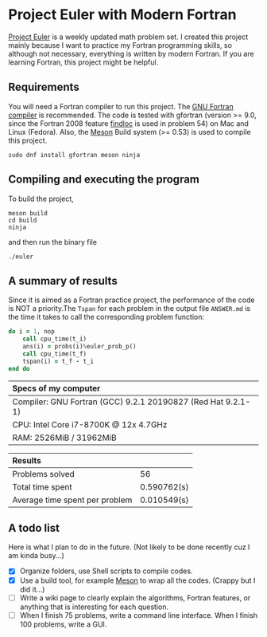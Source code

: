 # Project Euler with Modern Fortran

[Project Euler](https://projecteuler.net/about) is a weekly updated math problem set. I created this project mainly because I want to practice my Fortran programming skills, so although not necessary, everything is written by modern Fortran. If you are learning Fortran, this project might be helpful.

## Requirements

You will need a Fortran compiler to run this project. The [GNU Fortran compiler](https://gcc.gnu.org/fortran/) is recommended. The code is tested with gfortran (version >= 9.0, since the Fortran 2008 feature [findloc](https://gcc.gnu.org/onlinedocs/gfortran/FINDLOC.html) is used in problem 54) on Mac and Linux (Fedora). Also, the [Meson](https://mesonbuild.com/index.html) Build system (>= 0.53) is used to compile this project.

```shell
sudo dnf install gfortran meson ninja
```

## Compiling and executing the program

To build the project,

```shell
meson build
cd build
ninja
```

and then run the binary file

```shell
./euler
```

## A summary of results

Since it is aimed as a Fortran practice project, the performance of the code is NOT a priority.The `Tspan` for each problem in the output file `ANSWER.md` is the time it takes to call the corresponding problem function:

```fortran
do i = 1, nop
    call cpu_time(t_i)
    ans(i) = probs(i)%euler_prob_p()
    call cpu_time(t_f)
    tspan(i) = t_f - t_i
end do
```

|Specs of my computer                                           |
|:--------------------------------------------------------------|
|Compiler: GNU Fortran (GCC) 9.2.1 20190827 (Red Hat 9.2.1-1)   |
|CPU: Intel Core i7-8700K @ 12x 4.7GHz                          |
|RAM: 2526MiB / 31962MiB                                        |

|Results                            |                   |
|:----------------------------------|:------------------|
| Problems solved                   |   56              |
| Total time spent                  |   0.590762(s)     |
| Average time spent per problem    |   0.010549(s)     |

## A todo list

Here is what I plan to do in the future. (Not likely to be done recently cuz I am kinda busy...)

- [x] Organize folders, use Shell scripts to compile codes.
- [x] Use a build tool, for example [Meson](https://mesonbuild.com/) to wrap all the codes. (Crappy but I did it...)
- [ ] Write a wiki page to clearly explain the algorithms, Fortran features, or anything that is interesting for each question.
- [ ] When I finish 75 problems, write a command line interface. When I finish 100 problems, write a GUI.
